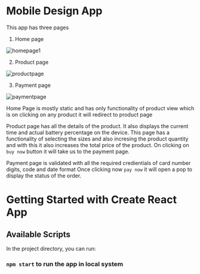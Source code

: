 # Mobile Design App

This app has three pages

1. Home page

![homepage1](https://github.com/madhurn29/Zagnow_assignment/assets/112754729/b37439d3-3bed-4513-b062-cd89b51d2612)

2. Product page


![productpage](https://github.com/madhurn29/Zagnow_assignment/assets/112754729/8ed39714-bd63-4b6a-89c6-10b648f7fd63)



3. Payment page


![paymentpage](https://github.com/madhurn29/Zagnow_assignment/assets/112754729/ee1caeed-9826-4ea0-9a24-8147ba71551d)


Home Page is mostly static and has only functionality of product view which is on clicking on any product it will redirect to product page

Product page has all the details of the product. It also displays the current time and actual battery percentage on the device.
This page has a functionality of selecting the sizes and also incresing the product quantity and with this it also increases the total price of the product.
On clicking on `buy now` button it will take us to the payment page.

Payment page is validated with all the required credientials of card number digits, code and date format
Once clicking now `pay now` it will open a pop to display the status of the order.


# Getting Started with Create React App
## Available Scripts

In the project directory, you can run:

### `npm start` to run the app in local system
